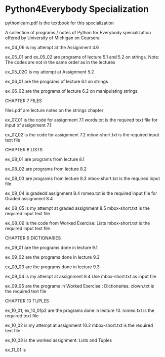 # Python4Everybody Specialization

pythonlearn.pdf is the textbook for this specialization

A collection of programs / notes of Python for Everybody specialization offered by University of Michigan on Coursera 

ex_04_06 is my attempt at the Assignment 4.6

ex_05_01 and ex_05_02 are programs of lecture 5.1 and 5.2 on strings.
Note: The codes are not in the same order as in the lectures

ex_05_02G is my attempt at Assignment 5.2

ex_06_01 are the programs of lecture 6.1 on strings

ex_06_02 are the programs of lecture 6.2 on manipulating strings

CHAPTER 7 FILES

files.pdf are lecture notes on the strings chapter

ex_07_01 is the code for assignment 7.1
words.txt is the required text file for input of assignment 7.1

ex_07_02 is the code for assignment 7.2
mbox-short.txt is the required input text file

CHAPTER 8 LISTS

ex_08_01 are programs from lecture 8.1

ex_08_02 are programs from lecture 8.2

ex_08_03 are programs from lecture 8.3
mbox-short.txt is the required input file

ex_08_04 is gradedd assignment 8.4
romeo.txt is the required input file for Graded assignment 8.4

ex_08_05 is my attempt at graded assignment 8.5
mbox-short.txt is the required input text file

ex_08_06 is the code from Worked Exercise: Lists
mbox-short.txt is the required input text file

CHAPTER 9 DICTIONARIES

ex_09_01 are the programs done in lecture 9.1

ex_09_02 are the programs done in lecture 9.2

ex_09_03 are the programs done in lecture 9.3

ex_09_04 is my attempt at assignment 9.4
Use mbox-short.txt as input file

ex_09_05 are the programs in Worked Exercise : Dictionaries. 
clown.txt is the required text file

CHAPTER 10 TUPLES

ex_10_01, ex_10_01p2 are the programs done in lecture 10. 
romeo.txt is the required text file

ex_10_02 is my attempt at assignment 10.2
mbox-short.txt is the required text file

ex_10_03 is the worked assignment: Lists and Tuples

ex_11_01 is 
